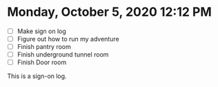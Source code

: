 # Monday, October  5, 2020 12:12 PM
- [ ] Make sign on log
- [ ] Figure out how to run my adventure 
- [ ] Finish pantry room
- [ ] Finish underground tunnel room
- [ ] Finish Door room

This is a sign-on log.
